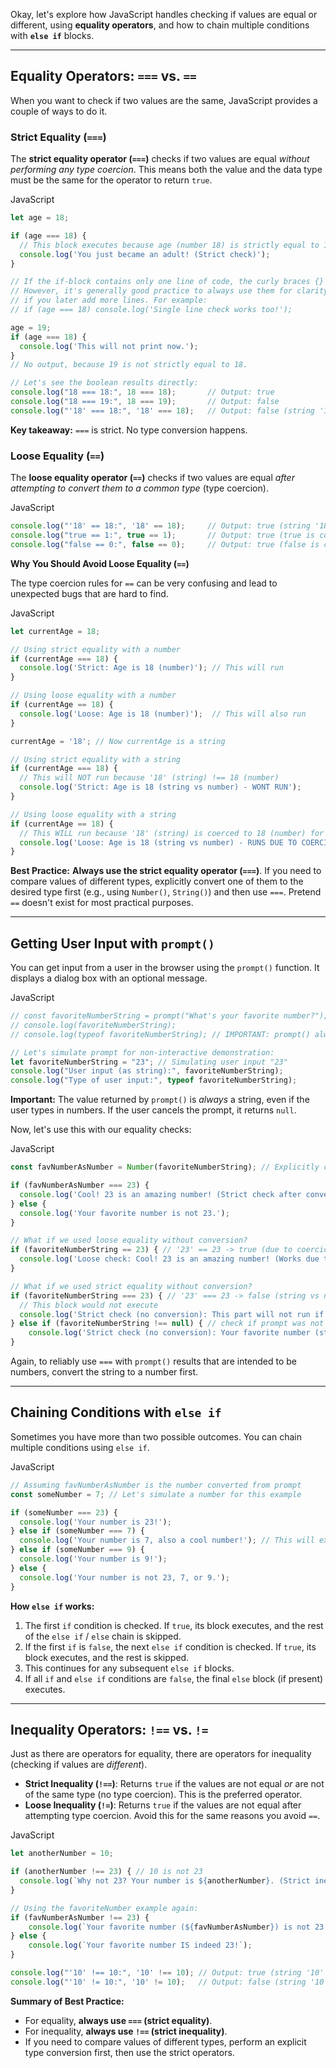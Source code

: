 Okay, let's explore how JavaScript handles checking if values are equal or different, using **equality operators**, and how to chain multiple conditions with **`else if`** blocks.

---

## Equality Operators: `===` vs. `==`

When you want to check if two values are the same, JavaScript provides a couple of ways to do it.

### Strict Equality (`===`)

The **strict equality operator (`===`)** checks if two values are equal _without performing any type coercion_. This means both the value and the data type must be the same for the operator to return `true`.

JavaScript

```JavaScript
let age = 18;

if (age === 18) {
  // This block executes because age (number 18) is strictly equal to 18 (number 18)
  console.log('You just became an adult! (Strict check)');
}

// If the if-block contains only one line of code, the curly braces {} are optional.
// However, it's generally good practice to always use them for clarity and to avoid errors
// if you later add more lines. For example:
// if (age === 18) console.log('Single line check works too!');

age = 19;
if (age === 18) {
  console.log('This will not print now.');
}
// No output, because 19 is not strictly equal to 18.

// Let's see the boolean results directly:
console.log("18 === 18:", 18 === 18);       // Output: true
console.log("18 === 19:", 18 === 19);       // Output: false
console.log("'18' === 18:", '18' === 18);   // Output: false (string '18' is not the same type as number 18)
```

**Key takeaway:** `===` is strict. No type conversion happens.

### Loose Equality (`==`)

The **loose equality operator (`==`)** checks if two values are equal _after attempting to convert them to a common type_ (type coercion).

JavaScript

```JavaScript
console.log("'18' == 18:", '18' == 18);     // Output: true (string '18' is coerced to number 18, then 18 == 18)
console.log("true == 1:", true == 1);       // Output: true (true is coerced to 1)
console.log("false == 0:", false == 0);     // Output: true (false is coerced to 0)
```

**Why You Should Avoid Loose Equality (`==`)**

The type coercion rules for `==` can be very confusing and lead to unexpected bugs that are hard to find.

JavaScript

```JavaScript
let currentAge = 18;

// Using strict equality with a number
if (currentAge === 18) {
  console.log('Strict: Age is 18 (number)'); // This will run
}

// Using loose equality with a number
if (currentAge == 18) {
  console.log('Loose: Age is 18 (number)');  // This will also run
}

currentAge = '18'; // Now currentAge is a string

// Using strict equality with a string
if (currentAge === 18) {
  // This will NOT run because '18' (string) !== 18 (number)
  console.log('Strict: Age is 18 (string vs number) - WONT RUN');
}

// Using loose equality with a string
if (currentAge == 18) {
  // This WILL run because '18' (string) is coerced to 18 (number) for the comparison.
  console.log('Loose: Age is 18 (string vs number) - RUNS DUE TO COERCION');
}
```

**Best Practice:** **Always use the strict equality operator (`===`)**. If you need to compare values of different types, explicitly convert one of them to the desired type first (e.g., using `Number()`, `String()`) and then use `===`. Pretend `==` doesn't exist for most practical purposes.

---

## Getting User Input with `prompt()`

You can get input from a user in the browser using the `prompt()` function. It displays a dialog box with an optional message.

JavaScript

```JavaScript
// const favoriteNumberString = prompt("What's your favorite number?");
// console.log(favoriteNumberString);
// console.log(typeof favoriteNumberString); // IMPORTANT: prompt() always returns a string (or null if cancelled)

// Let's simulate prompt for non-interactive demonstration:
let favoriteNumberString = "23"; // Simulating user input "23"
console.log("User input (as string):", favoriteNumberString);
console.log("Type of user input:", typeof favoriteNumberString);
```

**Important:** The value returned by `prompt()` is _always_ a string, even if the user types in numbers. If the user cancels the prompt, it returns `null`.

Now, let's use this with our equality checks:

JavaScript

```JavaScript
const favNumberAsNumber = Number(favoriteNumberString); // Explicitly convert to number

if (favNumberAsNumber === 23) {
  console.log('Cool! 23 is an amazing number! (Strict check after conversion)');
} else {
  console.log('Your favorite number is not 23.');
}

// What if we used loose equality without conversion?
if (favoriteNumberString == 23) { // '23' == 23 -> true (due to coercion)
  console.log('Loose check: Cool! 23 is an amazing number! (Works due to coercion)');
}

// What if we used strict equality without conversion?
if (favoriteNumberString === 23) { // '23' === 23 -> false (string vs number)
  // This block would not execute
  console.log('Strict check (no conversion): This part will not run if input is "23".');
} else if (favoriteNumberString !== null) { // check if prompt was not cancelled
    console.log('Strict check (no conversion): Your favorite number (string "'+favoriteNumberString+'") is not the number 23.');
}
```

Again, to reliably use `===` with `prompt()` results that are intended to be numbers, convert the string to a number first.

---

## Chaining Conditions with `else if`

Sometimes you have more than two possible outcomes. You can chain multiple conditions using `else if`.

JavaScript

```JavaScript
// Assuming favNumberAsNumber is the number converted from prompt
const someNumber = 7; // Let's simulate a number for this example

if (someNumber === 23) {
  console.log('Your number is 23!');
} else if (someNumber === 7) {
  console.log('Your number is 7, also a cool number!'); // This will execute
} else if (someNumber === 9) {
  console.log('Your number is 9!');
} else {
  console.log('Your number is not 23, 7, or 9.');
}
```

**How `else if` works:**

1. The first `if` condition is checked. If `true`, its block executes, and the rest of the `else if` / `else` chain is skipped.
2. If the first `if` is `false`, the next `else if` condition is checked. If `true`, its block executes, and the rest is skipped.
3. This continues for any subsequent `else if` blocks.
4. If all `if` and `else if` conditions are `false`, the final `else` block (if present) executes.

---

## Inequality Operators: `!==` vs. `!=`

Just as there are operators for equality, there are operators for inequality (checking if values are _different_).

- **Strict Inequality (`!==`)**: Returns `true` if the values are not equal _or_ are not of the same type (no type coercion). This is the preferred operator.
- **Loose Inequality (`!=`)**: Returns `true` if the values are not equal after attempting type coercion. Avoid this for the same reasons you avoid `==`.

JavaScript

```JavaScript
let anotherNumber = 10;

if (anotherNumber !== 23) { // 10 is not 23
  console.log(`Why not 23? Your number is ${anotherNumber}. (Strict inequality)`);
}

// Using the favoriteNumber example again:
if (favNumberAsNumber !== 23) {
    console.log(`Your favorite number (${favNumberAsNumber}) is not 23.`);
} else {
    console.log(`Your favorite number IS indeed 23!`);
}

console.log("'10' !== 10:", '10' !== 10); // Output: true (string '10' is different from number 10)
console.log("'10' != 10:", '10' != 10);   // Output: false (string '10' is coerced to number 10, then 10 == 10, so not different)
```

**Summary of Best Practice:**

- For equality, **always use `===` (strict equality)**.
- For inequality, **always use `!==` (strict inequality)**.
- If you need to compare values of different types, perform an explicit type conversion first, then use the strict operators.